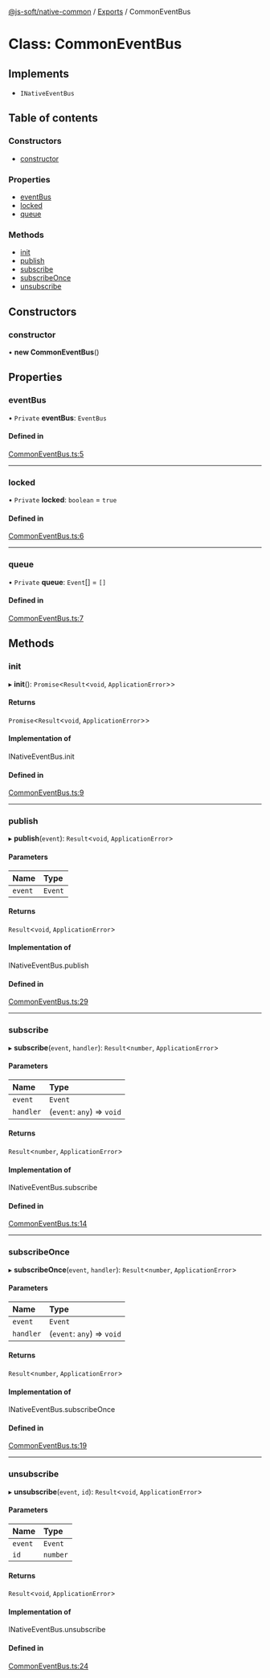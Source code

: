 [@js-soft/native-common](../README.md) / [Exports](../modules.md) / CommonEventBus

# Class: CommonEventBus

## Implements

- `INativeEventBus`

## Table of contents

### Constructors

- [constructor](CommonEventBus.md#constructor)

### Properties

- [eventBus](CommonEventBus.md#eventbus)
- [locked](CommonEventBus.md#locked)
- [queue](CommonEventBus.md#queue)

### Methods

- [init](CommonEventBus.md#init)
- [publish](CommonEventBus.md#publish)
- [subscribe](CommonEventBus.md#subscribe)
- [subscribeOnce](CommonEventBus.md#subscribeonce)
- [unsubscribe](CommonEventBus.md#unsubscribe)

## Constructors

### constructor

• **new CommonEventBus**()

## Properties

### eventBus

• `Private` **eventBus**: `EventBus`

#### Defined in

[CommonEventBus.ts:5](https://github.com/js-soft/ts-native-access/blob/2fee55d/packages/common/src/CommonEventBus.ts#L5)

___

### locked

• `Private` **locked**: `boolean` = `true`

#### Defined in

[CommonEventBus.ts:6](https://github.com/js-soft/ts-native-access/blob/2fee55d/packages/common/src/CommonEventBus.ts#L6)

___

### queue

• `Private` **queue**: `Event`[] = `[]`

#### Defined in

[CommonEventBus.ts:7](https://github.com/js-soft/ts-native-access/blob/2fee55d/packages/common/src/CommonEventBus.ts#L7)

## Methods

### init

▸ **init**(): `Promise`<`Result`<`void`, `ApplicationError`\>\>

#### Returns

`Promise`<`Result`<`void`, `ApplicationError`\>\>

#### Implementation of

INativeEventBus.init

#### Defined in

[CommonEventBus.ts:9](https://github.com/js-soft/ts-native-access/blob/2fee55d/packages/common/src/CommonEventBus.ts#L9)

___

### publish

▸ **publish**(`event`): `Result`<`void`, `ApplicationError`\>

#### Parameters

| Name | Type |
| :------ | :------ |
| `event` | `Event` |

#### Returns

`Result`<`void`, `ApplicationError`\>

#### Implementation of

INativeEventBus.publish

#### Defined in

[CommonEventBus.ts:29](https://github.com/js-soft/ts-native-access/blob/2fee55d/packages/common/src/CommonEventBus.ts#L29)

___

### subscribe

▸ **subscribe**(`event`, `handler`): `Result`<`number`, `ApplicationError`\>

#### Parameters

| Name | Type |
| :------ | :------ |
| `event` | `Event` |
| `handler` | (`event`: `any`) => `void` |

#### Returns

`Result`<`number`, `ApplicationError`\>

#### Implementation of

INativeEventBus.subscribe

#### Defined in

[CommonEventBus.ts:14](https://github.com/js-soft/ts-native-access/blob/2fee55d/packages/common/src/CommonEventBus.ts#L14)

___

### subscribeOnce

▸ **subscribeOnce**(`event`, `handler`): `Result`<`number`, `ApplicationError`\>

#### Parameters

| Name | Type |
| :------ | :------ |
| `event` | `Event` |
| `handler` | (`event`: `any`) => `void` |

#### Returns

`Result`<`number`, `ApplicationError`\>

#### Implementation of

INativeEventBus.subscribeOnce

#### Defined in

[CommonEventBus.ts:19](https://github.com/js-soft/ts-native-access/blob/2fee55d/packages/common/src/CommonEventBus.ts#L19)

___

### unsubscribe

▸ **unsubscribe**(`event`, `id`): `Result`<`void`, `ApplicationError`\>

#### Parameters

| Name | Type |
| :------ | :------ |
| `event` | `Event` |
| `id` | `number` |

#### Returns

`Result`<`void`, `ApplicationError`\>

#### Implementation of

INativeEventBus.unsubscribe

#### Defined in

[CommonEventBus.ts:24](https://github.com/js-soft/ts-native-access/blob/2fee55d/packages/common/src/CommonEventBus.ts#L24)
